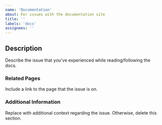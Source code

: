 ```yaml
---
name: 'Documentation'
about: For issues with the documentation site
title: ''
labels: 'docs'
assignees: ''
---
```


## Description

Describe the issue that you've experienced while reading/following the docs.

### Related Pages

Include a link to the page that the issue is on.

### Additional Information

Replace with additional context regarding the issue. Otherwise, delete this section.
